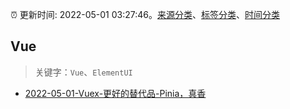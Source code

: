 :alarm_clock: 更新时间: 2022-05-01 03:27:46。[来源分类](../README.md)、[标签分类](../TAGS.md)、[时间分类](../TIMELINE.md)

## Vue


> 关键字：`Vue`、`ElementUI`



- [2022-05-01-Vuex-更好的替代品-Pinia，真香](https://toutiao.io/k/80clw0t) 